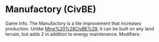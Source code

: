 # Manufactory (CivBE)

Game Info.
The Manufactory is a tile improvement that increases production. Unlike [Mine%20%28CivBE%29](Mines), it can be built on any land terrain, but adds 2 in addition to energy maintenance.
Modifiers: